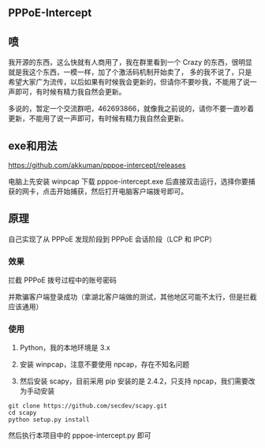 ## PPPoE-Intercept

## 喷

我开源的东西，这么快就有人商用了，我在群里看到一个 Crazy 的东西，很明显就是我这个东西，一模一样，加了个激活码机制开始卖了，
多的我不说了，只是希望大家广为流传，以后如果有时候我会更新的，但请你不要吵我，不能用了说一声即可，有时候有精力我自然会更新。

多说的，暂定一个交流群吧，462693866，就像我之前说的，请你不要一直吵着更新，不能用了说一声即可，有时候有精力我自然会更新。

## exe和用法

https://github.com/akkuman/pppoe-intercept/releases


电脑上先安装 winpcap
下载 pppoe-intercept.exe 后直接双击运行，选择你要捕获的网卡，点击开始捕获，然后打开电脑客户端拨号即可。

## 原理

自己实现了从 PPPoE 发现阶段到 PPPoE 会话阶段（LCP 和 IPCP）

### 效果

拦截 PPPoE 拨号过程中的账号密码

并欺骗客户端登录成功（拿湖北客户端做的测试，其他地区可能不太行，但是拦截应该通用）

### 使用

1. Python，我的本地环境是 3.x

2. 安装 winpcap，注意不要使用 npcap，存在不知名问题

3. 然后安装 scapy，目前采用 pip 安装的是 2.4.2，只支持 npcap，我们需要改为手动安装

```
git clone https://github.com/secdev/scapy.git
cd scapy
python setup.py install
```

然后执行本项目中的 pppoe-intercept.py 即可